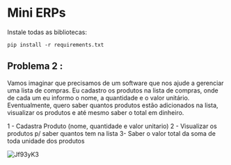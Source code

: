 <h1>Mini ERPs</h1>
<p>
Instale todas as bibliotecas:
  
`pip install -r requirements.txt`

</p>
<h2> Problema 2 :</h2>
<p>
Vamos imaginar que precisamos de um software que nos ajude a gerenciar uma lista de compras. Eu cadastro os produtos na lista de compras, onde de cada um eu informo o nome, a quantidade e o valor unitário. Eventualmente, quero saber quantos produtos estão adicionados na lista, visualizar os produtos e até mesmo saber o total em dinheiro.

1 - Cadastra Produto (nome, quantidade e valor unitario)
2 - Visualizar os produtos p/ saber quantos tem na lista
3- Saber o valor total da soma de toda unidade dos produtos
</p>

![Jf93yK3](https://github.com/user-attachments/assets/bfe6ab02-dce6-4fb1-870b-935232a28cb8)

